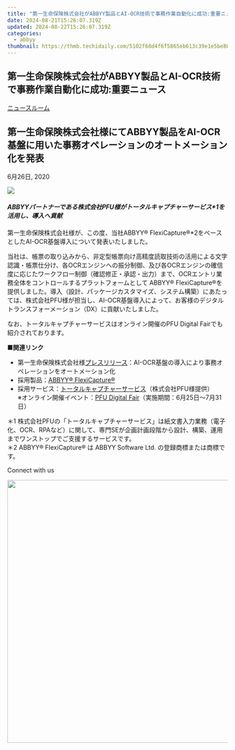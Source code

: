 ```yaml
---
title: "第一生命保険株式会社がABBYY製品とAI-OCR技術で事務作業自動化に成功:重要ニュース"
date: 2024-08-21T15:26:07.319Z
updated: 2024-08-22T15:26:07.319Z
categories:
  - abbyy
thumbnail: https://thmb.techidaily.com/5102f68d4f6f5865eb613c39e1e5be805ea96bcf031e721bf44a46da711c7234.jpg
---
```


## 第一生命保険株式会社がABBYY製品とAI-OCR技術で事務作業自動化に成功:重要ニュース

[ニュースルーム](https://tools.techidaily.com/abbyy/products/)

## 第一生命保険株式会社様にてABBYY製品をAI-OCR基盤に用いた事務オペレーションのオートメーション化を発表

6月26日, 2020

![](https://content.abbyy.com/-/media/project/abbyy/abbyy/branchtemplates/shutterstock_1272462163_1296-x-729.jpg?h=729&iar=0&w=1296)

#### _ABBYYパートナーである株式会社PFU様がトータルキャプチャーサービス\*1を活用し、導入へ貢献_

第一生命保険株式会社様が、この度、当社ABBYY® FlexiCapture®\*2をベースとしたAI-OCR基盤導入について発表いたしました。

当社は、帳票の取り込みから、非定型帳票向け高精度読取技術の活用による文字認識・帳票仕分け、各OCRエンジンへの振分制御、及び各OCRエンジンの確信度に応じたワークフロー制御（確認修正・承認・出力）まで、OCRエントリ業務全体をコントロールするプラットフォームとして ABBYY® FlexiCapture®を提供しました。導入（設計、パッケージカスタマイズ、システム構築）にあたっては、株式会社PFU様が担当し、AI-OCR基盤導入によって、お客様のデジタルトランスフォーメーション（DX）に貢献いたしました。

なお、トータルキャプチャーサービスはオンライン開催のPFU Digital Fairでも紹介されております。

**■関連リンク**

* 第一生命保険株式会社様[プレスリリース](https://www.dai-ichi-life.co.jp/company/news/pdf/2020%5F028.pdf "第一生命保険株式会社様プレスリリース")：AI-OCR基盤の導入により事務オペレーションをオートメーション化
* 採用製品：[ABBYY® FlexiCapture®](https://tools.techidaily.com/abbyy/products/)
* 採用サービス：[トータルキャプチャーサービス](https://www.pfu.fujitsu.com/si/di/ptcs/ "トータルキャプチャーサービス")（株式会社PFU様提供）  
※オンライン開催イベント：[PFU Digital Fair](https://www.pfu.fujitsu.com/digitalfair2020/ "PFU Digital Fair 2020")（実施期間：6月25日～7月31日）

  
＊1 株式会社PFUの「トータルキャプチャーサービス」は紙文書入力業務（電子化、OCR、RPAなど）に関して、専門SEが企画計画段階から設計、構築、運用までワンストップでご支援するサービスです。  
＊2 ABBYY® FlexiCapture® は ABBYY Software Ltd. の登録商標または商標です。

Connect with us

<ins class="adsbygoogle"
     style="display:block"
     data-ad-format="autorelaxed"
     data-ad-client="ca-pub-7571918770474297"
     data-ad-slot="1223367746"></ins>



<ins class="adsbygoogle"
     style="display:block"
     data-ad-client="ca-pub-7571918770474297"
     data-ad-slot="8358498916"
     data-ad-format="auto"
     data-full-width-responsive="true"></ins>

<!-- affiliate ads begin -->
<a href="https://appsumo.8odi.net/c/5597632/2075471/7443" target="_top" id="2075471"><img src="//a.impactradius-go.com/display-ad/7443-2075471" border="0" alt="" width="1200" height="600"/></a><img height="0" width="0" src="https://appsumo.8odi.net/i/5597632/2075471/7443" style="position:absolute;visibility:hidden;" border="0" />
<!-- affiliate ads end -->